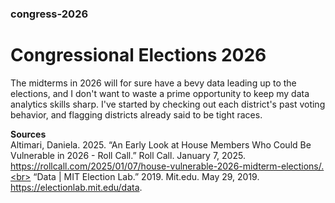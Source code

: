 ### congress-2026
# Congressional Elections 2026

The midterms in 2026 will for sure have a bevy data leading up to the elections, and I don't want to waste a prime opportunity to keep my data analytics skills sharp. I've started by checking out each district's past voting behavior, and flagging districts already said to be tight races.

**Sources**
<br>
Altimari, Daniela. 2025. “An Early Look at House Members Who Could Be Vulnerable in 2026 - Roll Call.” Roll Call. January 7, 2025. https://rollcall.com/2025/01/07/house-vulnerable-2026-midterm-elections/.<br>
“Data | MIT Election Lab.” 2019. Mit.edu. May 29, 2019. https://electionlab.mit.edu/data.
